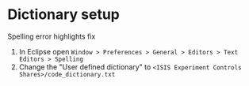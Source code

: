 # Dictionary setup

Spelling error highlights fix

1. In Eclipse open `Window > Preferences > General > Editors > Text Editors > Spelling`
1. Change the "User defined dictionary" to `<ISIS Experiment Controls Shares>/code_dictionary.txt`



